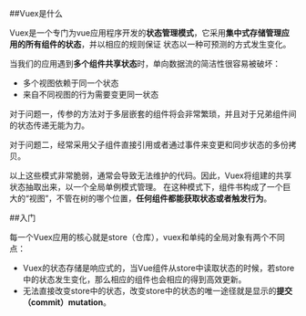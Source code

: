 ##Vuex是什么

Vuex是一个专门为vue应用程序开发的**状态管理模式**，它采用**集中式存储管理应用的所有组件的状态**，并以相应的规则保证
状态以一种可预测的方式发生变化。

当我们的应用遇到**多个组件共享状态**时，单向数据流的简洁性很容易被破坏：
- 多个视图依赖于同一个状态
- 来自不同视图的行为需要变更同一状态

对于问题一，传参的方法对于多层嵌套的组件将会非常繁琐，并且对于兄弟组件间的状态传递无能为力。

对于问题二，经常采用父子组件直接引用或者通过事件来变更和同步状态的多份拷贝。

以上这些模式非常脆弱，通常会导致无法维护的代码。因此，Vuex将组建的共享状态抽取出来，以一个全局单例模式管理。
在这种模式下，组件书构成了一个巨大的“视图”，不管在树的哪个位置，**任何组件都能获取状态或者触发行为**。

##入门

每一个Vuex应用的核心就是store（仓库），vuex和单纯的全局对象有两个不同点：
- Vuex的状态存储是响应式的，当Vue组件从store中读取状态的时候，若store中的状态发生变化，那么相应的组件也会相应的得到高效更新。
- 无法直接改变store中的状态，改变store中的状态的唯一途径就是显示的**提交（commit）mutation**。